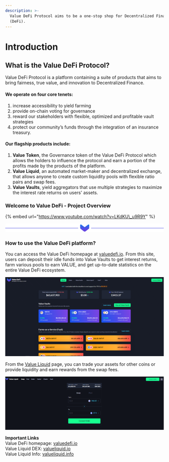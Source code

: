 ```yaml
---
description: >-
  Value DeFi Protocol aims to be a one-stop shop for Decentralized Finance
  (DeFi).
---
```


# Introduction

## **What is the Value DeFi Protocol?**

Value DeFi Protocol is a platform containing a suite of products that aims to bring fairness, true value, and innovation to Decentralized Finance. 

#### **We operate on four core tenets:** 

1. increase accessibility to yield farming
2. provide on-chain voting for governance
3. reward our stakeholders with flexible, optimized and profitable vault strategies
4. protect our community’s funds through the integration of an insurance treasury.

#### Our flagship products include:

1. **Value Token**, the Governance token of the Value DeFi Protocol which allows the holders to influence the protocol and earn a portion of the profits made by the products of the platform.  
2. **Value Liquid**, an automated market-maker and decentralized exchange, that allows anyone to create custom liquidity pools with flexible ratio pairs and swap fees. 
3. **Value Vaults**, yield aggregators that use multiple strategies to maximize the interest rate returns on users' assets.

### Welcome to Value DeFi - Project Overview

{% embed url="https://www.youtube.com/watch?v=LKdKU\_u9R9Y" %}



![](.gitbook/assets/value-seperator.png)

### **How to use the Value DeFi platform?**

You can access the Value DeFi homepage at [valuedefi.io](https://valuedefi.io).  From this site, users can deposit their idle funds into Value Vaults to get interest returns, farm various pools to earn VALUE, and get up-to-date statistics on the entire Value DeFi ecosystem. 

![Value DeFi platform homepage at valuedefi.io](.gitbook/assets/image%20%2830%29.png)

From the [Value Liquid](products/value-liquid.md) page, you can trade your assets for other coins or provide liquidity and earn rewards from the swap fees.

![Value Liquid homepage at valueliquid.io](.gitbook/assets/image%20%2829%29.png)

**Important Links**  
Value DeFi homepage:  [valuedefi.io](https://valuedefi.io)  
Value Liquid DEX:       [valueliquid.io](https://valueliquid.io/)  
Value Liquid Info:       [valueliquid.info](https://valueliquid.info) 

